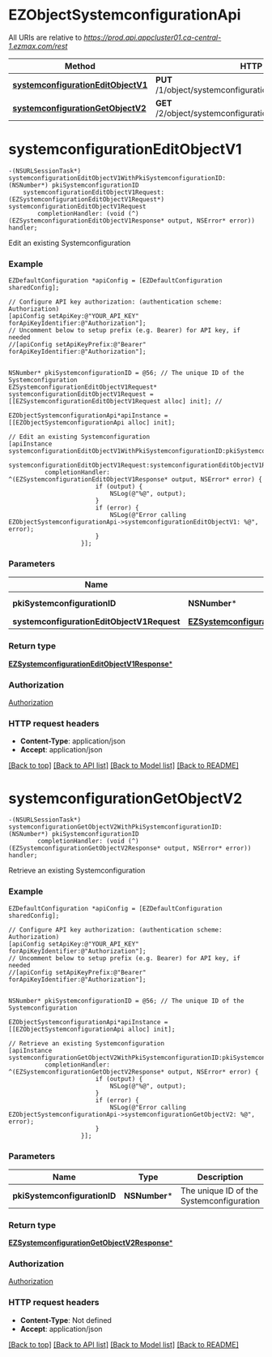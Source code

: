 # EZObjectSystemconfigurationApi

All URIs are relative to *https://prod.api.appcluster01.ca-central-1.ezmax.com/rest*

Method | HTTP request | Description
------------- | ------------- | -------------
[**systemconfigurationEditObjectV1**](EZObjectSystemconfigurationApi.md#systemconfigurationeditobjectv1) | **PUT** /1/object/systemconfiguration/{pkiSystemconfigurationID} | Edit an existing Systemconfiguration
[**systemconfigurationGetObjectV2**](EZObjectSystemconfigurationApi.md#systemconfigurationgetobjectv2) | **GET** /2/object/systemconfiguration/{pkiSystemconfigurationID} | Retrieve an existing Systemconfiguration


# **systemconfigurationEditObjectV1**
```objc
-(NSURLSessionTask*) systemconfigurationEditObjectV1WithPkiSystemconfigurationID: (NSNumber*) pkiSystemconfigurationID
    systemconfigurationEditObjectV1Request: (EZSystemconfigurationEditObjectV1Request*) systemconfigurationEditObjectV1Request
        completionHandler: (void (^)(EZSystemconfigurationEditObjectV1Response* output, NSError* error)) handler;
```

Edit an existing Systemconfiguration



### Example
```objc
EZDefaultConfiguration *apiConfig = [EZDefaultConfiguration sharedConfig];

// Configure API key authorization: (authentication scheme: Authorization)
[apiConfig setApiKey:@"YOUR_API_KEY" forApiKeyIdentifier:@"Authorization"];
// Uncomment below to setup prefix (e.g. Bearer) for API key, if needed
//[apiConfig setApiKeyPrefix:@"Bearer" forApiKeyIdentifier:@"Authorization"];


NSNumber* pkiSystemconfigurationID = @56; // The unique ID of the Systemconfiguration
EZSystemconfigurationEditObjectV1Request* systemconfigurationEditObjectV1Request = [[EZSystemconfigurationEditObjectV1Request alloc] init]; // 

EZObjectSystemconfigurationApi*apiInstance = [[EZObjectSystemconfigurationApi alloc] init];

// Edit an existing Systemconfiguration
[apiInstance systemconfigurationEditObjectV1WithPkiSystemconfigurationID:pkiSystemconfigurationID
              systemconfigurationEditObjectV1Request:systemconfigurationEditObjectV1Request
          completionHandler: ^(EZSystemconfigurationEditObjectV1Response* output, NSError* error) {
                        if (output) {
                            NSLog(@"%@", output);
                        }
                        if (error) {
                            NSLog(@"Error calling EZObjectSystemconfigurationApi->systemconfigurationEditObjectV1: %@", error);
                        }
                    }];
```

### Parameters

Name | Type | Description  | Notes
------------- | ------------- | ------------- | -------------
 **pkiSystemconfigurationID** | **NSNumber***| The unique ID of the Systemconfiguration | 
 **systemconfigurationEditObjectV1Request** | [**EZSystemconfigurationEditObjectV1Request***](EZSystemconfigurationEditObjectV1Request.md)|  | 

### Return type

[**EZSystemconfigurationEditObjectV1Response***](EZSystemconfigurationEditObjectV1Response.md)

### Authorization

[Authorization](../README.md#Authorization)

### HTTP request headers

 - **Content-Type**: application/json
 - **Accept**: application/json

[[Back to top]](#) [[Back to API list]](../README.md#documentation-for-api-endpoints) [[Back to Model list]](../README.md#documentation-for-models) [[Back to README]](../README.md)

# **systemconfigurationGetObjectV2**
```objc
-(NSURLSessionTask*) systemconfigurationGetObjectV2WithPkiSystemconfigurationID: (NSNumber*) pkiSystemconfigurationID
        completionHandler: (void (^)(EZSystemconfigurationGetObjectV2Response* output, NSError* error)) handler;
```

Retrieve an existing Systemconfiguration



### Example
```objc
EZDefaultConfiguration *apiConfig = [EZDefaultConfiguration sharedConfig];

// Configure API key authorization: (authentication scheme: Authorization)
[apiConfig setApiKey:@"YOUR_API_KEY" forApiKeyIdentifier:@"Authorization"];
// Uncomment below to setup prefix (e.g. Bearer) for API key, if needed
//[apiConfig setApiKeyPrefix:@"Bearer" forApiKeyIdentifier:@"Authorization"];


NSNumber* pkiSystemconfigurationID = @56; // The unique ID of the Systemconfiguration

EZObjectSystemconfigurationApi*apiInstance = [[EZObjectSystemconfigurationApi alloc] init];

// Retrieve an existing Systemconfiguration
[apiInstance systemconfigurationGetObjectV2WithPkiSystemconfigurationID:pkiSystemconfigurationID
          completionHandler: ^(EZSystemconfigurationGetObjectV2Response* output, NSError* error) {
                        if (output) {
                            NSLog(@"%@", output);
                        }
                        if (error) {
                            NSLog(@"Error calling EZObjectSystemconfigurationApi->systemconfigurationGetObjectV2: %@", error);
                        }
                    }];
```

### Parameters

Name | Type | Description  | Notes
------------- | ------------- | ------------- | -------------
 **pkiSystemconfigurationID** | **NSNumber***| The unique ID of the Systemconfiguration | 

### Return type

[**EZSystemconfigurationGetObjectV2Response***](EZSystemconfigurationGetObjectV2Response.md)

### Authorization

[Authorization](../README.md#Authorization)

### HTTP request headers

 - **Content-Type**: Not defined
 - **Accept**: application/json

[[Back to top]](#) [[Back to API list]](../README.md#documentation-for-api-endpoints) [[Back to Model list]](../README.md#documentation-for-models) [[Back to README]](../README.md)

